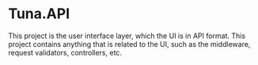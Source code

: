 # Tuna.API

This project is the user interface layer, which the UI is in API format. This project contains anything that is related to the UI, such as the middleware, request validators, controllers, etc.
